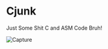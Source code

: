 # Cjunk
Just Some Shit C and ASM Code Bruh!

![Capture](https://cdn.iconscout.com/icon/free/png-512/c-programming-569564.png)
